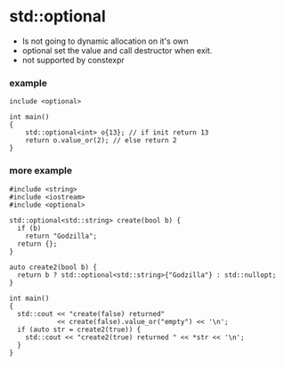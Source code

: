 # std::optional

- Is not going to dynamic allocation on it's own
- optional set the value and call destructor when exit.
- not supported by constexpr

### example
```
include <optional>

int main()
{	
	std::optional<int> o{13}; // if init return 13
	return o.value_or(2); // else return 2
}
```

### more example
```C++17 runnable
#include <string>	
#include <iostream>
#include <optional>

std::optional<std::string> create(bool b) {
  if (b)
    return "Godzilla";
  return {};
}

auto create2(bool b) {
  return b ? std::optional<std::string>{"Godzilla"} : std::nullopt;
}

int main()
{
  std::cout << "create(false) returned"
    		<< create(false).value_or("empty") << '\n';
  if (auto str = create2(true)) {
    std::cout << "create2(true) returned " << *str << '\n';
  }
}	

```
